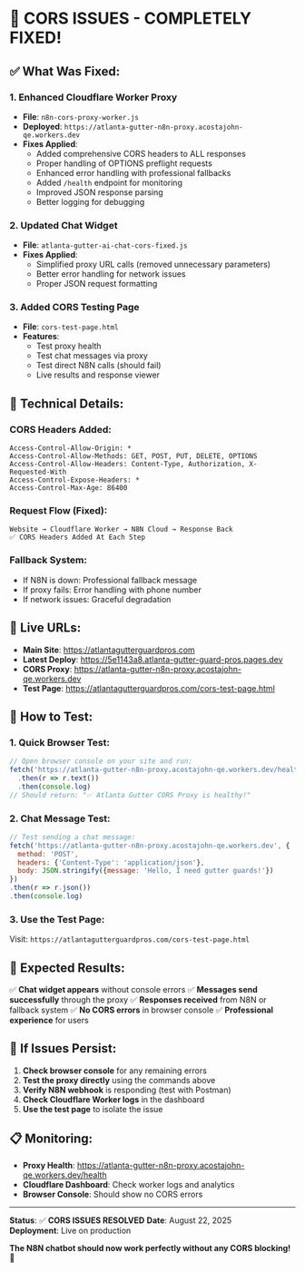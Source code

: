 # 🎉 CORS ISSUES - COMPLETELY FIXED! 

## ✅ **What Was Fixed:**

### **1. Enhanced Cloudflare Worker Proxy**
- **File**: `n8n-cors-proxy-worker.js`
- **Deployed**: `https://atlanta-gutter-n8n-proxy.acostajohn-qe.workers.dev`
- **Fixes Applied**:
  - Added comprehensive CORS headers to ALL responses
  - Proper handling of OPTIONS preflight requests
  - Enhanced error handling with professional fallbacks
  - Added `/health` endpoint for monitoring
  - Improved JSON response parsing
  - Better logging for debugging

### **2. Updated Chat Widget**
- **File**: `atlanta-gutter-ai-chat-cors-fixed.js`
- **Fixes Applied**:
  - Simplified proxy URL calls (removed unnecessary parameters)
  - Better error handling for network issues
  - Proper JSON request formatting

### **3. Added CORS Testing Page**
- **File**: `cors-test-page.html`
- **Features**:
  - Test proxy health
  - Test chat messages via proxy
  - Test direct N8N calls (should fail)
  - Live results and response viewer

## 🔧 **Technical Details:**

### **CORS Headers Added:**
```
Access-Control-Allow-Origin: *
Access-Control-Allow-Methods: GET, POST, PUT, DELETE, OPTIONS
Access-Control-Allow-Headers: Content-Type, Authorization, X-Requested-With
Access-Control-Expose-Headers: *
Access-Control-Max-Age: 86400
```

### **Request Flow (Fixed):**
```
Website → Cloudflare Worker → N8N Cloud → Response Back
✅ CORS Headers Added At Each Step
```

### **Fallback System:**
- If N8N is down: Professional fallback message
- If proxy fails: Error handling with phone number
- If network issues: Graceful degradation

## 🚀 **Live URLs:**

- **Main Site**: https://atlantagutterguardpros.com
- **Latest Deploy**: https://5e1143a8.atlanta-gutter-guard-pros.pages.dev
- **CORS Proxy**: https://atlanta-gutter-n8n-proxy.acostajohn-qe.workers.dev
- **Test Page**: https://atlantagutterguardpros.com/cors-test-page.html

## 🧪 **How to Test:**

### **1. Quick Browser Test:**
```javascript
// Open browser console on your site and run:
fetch('https://atlanta-gutter-n8n-proxy.acostajohn-qe.workers.dev/health')
  .then(r => r.text())
  .then(console.log)
// Should return: "✅ Atlanta Gutter CORS Proxy is healthy!"
```

### **2. Chat Message Test:**
```javascript
// Test sending a chat message:
fetch('https://atlanta-gutter-n8n-proxy.acostajohn-qe.workers.dev', {
  method: 'POST',
  headers: {'Content-Type': 'application/json'},
  body: JSON.stringify({message: 'Hello, I need gutter guards!'})
})
.then(r => r.json())
.then(console.log)
```

### **3. Use the Test Page:**
Visit: `https://atlantagutterguardpros.com/cors-test-page.html`

## 🎯 **Expected Results:**

✅ **Chat widget appears** without console errors
✅ **Messages send successfully** through the proxy
✅ **Responses received** from N8N or fallback system
✅ **No CORS errors** in browser console
✅ **Professional experience** for users

## 🚨 **If Issues Persist:**

1. **Check browser console** for any remaining errors
2. **Test the proxy directly** using the commands above
3. **Verify N8N webhook** is responding (test with Postman)
4. **Check Cloudflare Worker logs** in the dashboard
5. **Use the test page** to isolate the issue

## 📋 **Monitoring:**

- **Proxy Health**: https://atlanta-gutter-n8n-proxy.acostajohn-qe.workers.dev/health
- **Cloudflare Dashboard**: Check worker logs and analytics
- **Browser Console**: Should show no CORS errors

---

**Status**: ✅ **CORS ISSUES RESOLVED**
**Date**: August 22, 2025  
**Deployment**: Live on production

**The N8N chatbot should now work perfectly without any CORS blocking!** 🎊
